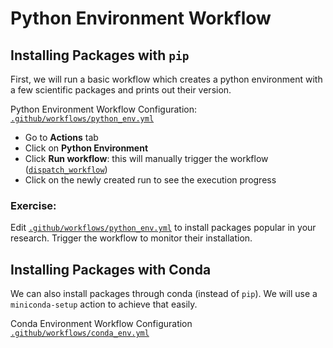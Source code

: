 # Python Environment Workflow

## Installing Packages with `pip`
First, we will run a basic workflow which creates a python environment with a few scientific packages and prints out their version.

Python Environment Workflow Configuration:
[`.github/workflows/python_env.yml`](https://github.com/uwescience/GitHubActionsTutorial-USRSE24/blob/main/.github/workflows/python_env.yml)


* Go to **Actions** tab
* Click on **Python Environment**
* Click **Run workflow**: this will manually trigger the workflow ([`dispatch_workflow`](https://docs.github.com/en/actions/managing-workflow-runs/manually-running-a-workflow))
* Click on the newly created run to see the execution progress


### Exercise: 
Edit [`.github/workflows/python_env.yml`](https://github.com/uwescience/GitHubActionsTutorial-USRSE24/blob/main/.github/workflows/python_env.yml) to install packages popular in your research. Trigger the workflow to monitor their installation.


## Installing Packages with Conda
We can also install packages through conda (instead of `pip`). We will use a `miniconda-setup` action to achieve that easily.


Conda Environment Workflow Configuration [`.github/workflows/conda_env.yml`](https://github.com/uwescience/GitHubActionsTutorial-USRSE24/blob/main/.github/workflows/conda_env.yml)

